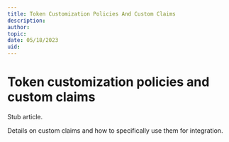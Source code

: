 ```yaml
---
title: Token Customization Policies And Custom Claims
description: 
author:
topic: 
date: 05/18/2023
uid: 
---
```


# Token customization policies and custom claims

Stub article.

Details on custom claims and how to specifically use them for integration.